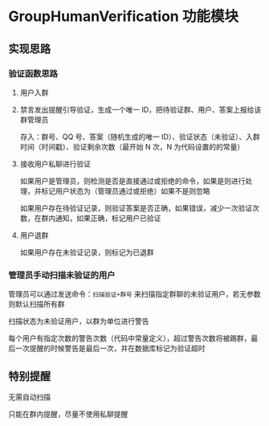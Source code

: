 # GroupHumanVerification 功能模块

## 实现思路

### 验证函数思路

1. 用户入群

2. 禁言发出提醒引导验证，生成一个唯一 ID，把待验证群、用户、答案上报给该群管理员

   存入：群号、QQ 号、答案（随机生成的唯一 ID）、验证状态（未验证）、入群时间（时间戳）、验证剩余次数（最开始 N 次，N 为代码设置的的常量）

3. 接收用户私聊进行验证

   如果用户是管理员，则检测是否是直接通过或拒绝的命令，如果是则进行处理，并标记用户状态为（管理员通过或拒绝）如果不是则忽略

   如果用户存在待验证记录，则验证答案是否正确，如果错误，减少一次验证次数，在群内通知，如果正确，标记用户已验证

4. 用户退群

   如果用户存在未验证记录，则标记为已退群

### 管理员手动扫描未验证的用户

管理员可以通过发送命令：`扫描验证+群号` 来扫描指定群聊的未验证用户，若无参数则默认扫描所有群

扫描状态为未验证用户，以群为单位进行警告

每个用户有指定次数的警告次数（代码中常量定义），超过警告次数将被踢群，最后一次提醒的时候警告是最后一次，并在数据库标记为验证超时

## 特别提醒

无需自动扫描

只能在群内提醒，尽量不使用私聊提醒
